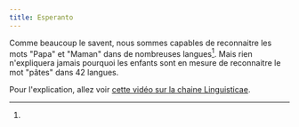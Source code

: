 ```yaml
---
title: Esperanto
---
```


Comme beaucoup le savent, nous sommes capables de reconnaitre les mots "Papa" et
"Maman" dans de nombreuses langues[^exp]. Mais rien n'expliquera jamais pourquoi
les enfants sont en mesure de reconnaitre le mot "pâtes" dans 42 langues.

[^exp]:

  Pour l'explication, allez voir
  [cette vidéo sur la chaine Linguisticae](https://youtu.be/bxPdmEmNCaU 'Pourquoi dit-on papa et maman dans toutes les langues ? - MLTP#7').
